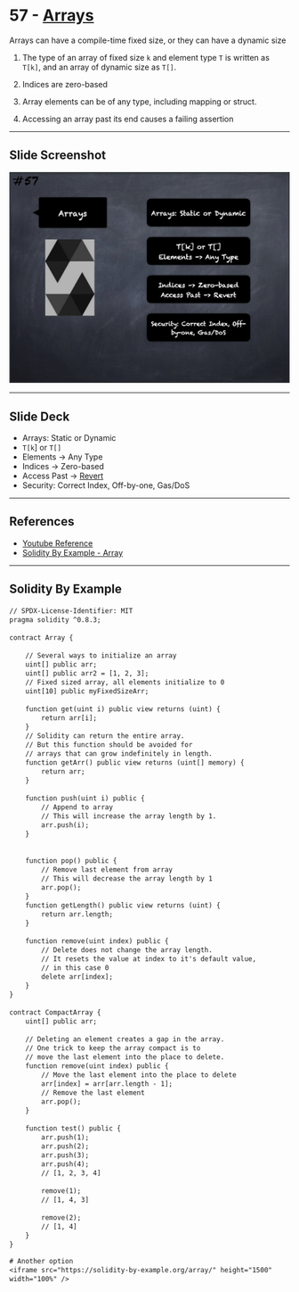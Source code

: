 # 57 - [Arrays](Arrays.md)
Arrays can have a compile-time fixed size, or they can have a dynamic size

1. The type of an array of fixed size `k` and element type `T` is written as `T[k]`, and an array of dynamic size as `T[]`.
   
2. Indices are zero-based
    
3. Array elements can be of any type, including mapping or struct. 
    
4. Accessing an array past its end causes a failing assertion
___
## Slide Screenshot
![057.png](../images/solidity101/057.png)
___
## Slide Deck
- Arrays: Static or Dynamic
- `T[k`] or `T[]`
- Elements -> Any Type
- Indices -> Zero-based
- Access Past -> [Revert](Revert.md)
- Security: Correct Index, Off-by-one, Gas/DoS
___
## References
- [Youtube Reference](https://youtu.be/6VIJpze1jbU?t=1942)
- [Solidity By Example - Array](https://solidity-by-example.org/array/)
___
## Solidity By Example
```
// SPDX-License-Identifier: MIT
pragma solidity ^0.8.3;

contract Array {

	// Several ways to initialize an array
	uint[] public arr;
	uint[] public arr2 = [1, 2, 3];
	// Fixed sized array, all elements initialize to 0
	uint[10] public myFixedSizeArr;

	function get(uint i) public view returns (uint) {
		return arr[i];
	}
	// Solidity can return the entire array.
	// But this function should be avoided for
	// arrays that can grow indefinitely in length.
	function getArr() public view returns (uint[] memory) {
		return arr;
	}

	function push(uint i) public {
		// Append to array
		// This will increase the array length by 1.
		arr.push(i);
	}

		
	function pop() public {
		// Remove last element from array
		// This will decrease the array length by 1
		arr.pop();
	}
	function getLength() public view returns (uint) {
		return arr.length;
	}
		
	function remove(uint index) public {
		// Delete does not change the array length.
		// It resets the value at index to it's default value,
		// in this case 0
		delete arr[index];
	}
}
  
contract CompactArray {
	uint[] public arr;
		
	// Deleting an element creates a gap in the array.
	// One trick to keep the array compact is to
	// move the last element into the place to delete.
	function remove(uint index) public {
		// Move the last element into the place to delete
		arr[index] = arr[arr.length - 1];
		// Remove the last element
		arr.pop();
	}
		
	function test() public {
		arr.push(1);
		arr.push(2);
		arr.push(3);
		arr.push(4);
		// [1, 2, 3, 4]
			
		remove(1);
		// [1, 4, 3]
			
		remove(2);
		// [1, 4]
	}
}
```


```
# Another option
<iframe src="https://solidity-by-example.org/array/" height="1500" width="100%" />
```
